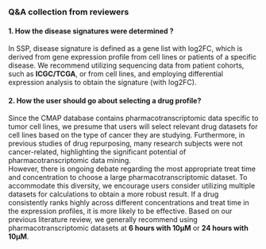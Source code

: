 ### Q&A collection from reviewers
#### 1. How the disease signatures were determined ?
In SSP, disease signature is defined as a gene list with log2FC, which is derived from gene expression profile from cell lines or patients of a specific disease. 
We recommend utilizing sequencing data from patient cohorts, such as **ICGC/TCGA**, or from cell lines, and employing differential expression analysis to obtain the signature (with log2FC). 

#### 2. How the user should go about selecting a drug profile?
Since the CMAP database contains pharmacotranscriptomic data specific to tumor cell lines, we presume that users will select relevant drug datasets for cell lines based on the type of cancer they are studying. Furthermore, in previous studies of drug repurposing, many research subjects were not cancer-related, highlighting the significant potential of pharmacotranscriptomic data mining.      
However, there is ongoing debate regarding the most appropriate treat time and concentration to choose a large pharmacotranscriptomic dataset. To accommodate this diversity, we encourage users consider utilizing multiple datasets for calculations to obtain a more robust result. If a drug consistently ranks highly across different concentrations and treat time in the expression profiles, it is more likely to be effective. Based on our previous literature review, we generally recommend using pharmacotranscriptomic datasets at **6 hours with 10μM** or **24 hours with 10μM**.      


